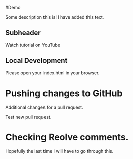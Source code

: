#Demo

Some description this is! I have added this text.

## Subheader

Watch tutorial on YouTube

## Local Development

Please open your index.html in your browser.

# Pushing changes to GitHub

Additional changes for a pull request.

Test new pull request.

# Checking Reolve comments.

Hopefully the last time I will have to go through this.